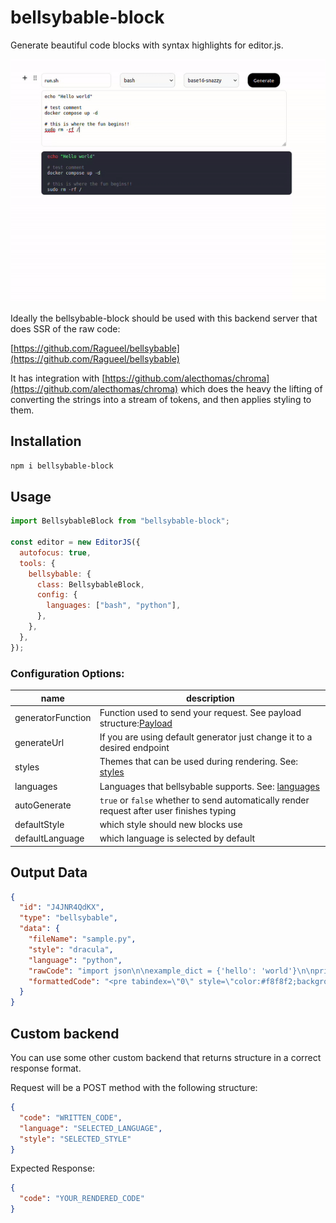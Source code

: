 # bellsybable-block

Generate beautiful code blocks with syntax highlights for editor.js.

![Demo Usage](https://raw.githubusercontent.com/Ragueel/bellsybable-editorjs/main/assets/demo.gif)

Ideally the bellsybable-block should be used with this backend server that does SSR of the raw code:

[https://github.com/Ragueel/bellsybable](https://github.com/Ragueel/bellsybable)

It has integration with [https://github.com/alecthomas/chroma](https://github.com/alecthomas/chroma) which does the heavy the lifting of converting the strings into a stream of tokens, and then applies styling to them.

## Installation

```bash
npm i bellsybable-block
```

## Usage

```javascript
import BellsybableBlock from "bellsybable-block";

const editor = new EditorJS({
  autofocus: true,
  tools: {
    bellsybable: {
      class: BellsybableBlock,
      config: {
        languages: ["bash", "python"],
      },
    },
  },
});
```

### Configuration Options:

| name              | description                                                                                                                                                      |
| ----------------- | ---------------------------------------------------------------------------------------------------------------------------------------------------------------- |
| generatorFunction | Function used to send your request. See payload structure:[Payload](https://github.com/Ragueel/bellsybable-editorjs/tree/main?tab=readme-ov-file#custom-backend) |
| generateUrl       | If you are using default generator just change it to a desired endpoint                                                                                          |
| styles            | Themes that can be used during rendering. See: [styles](https://github.com/Ragueel/bellsybable-editorjs/blob/main/docs/languages.md)                             |
| languages         | Languages that bellsybable supports. See: [languages](https://github.com/Ragueel/bellsybable-editorjs/blob/main/docs/styles.md)                                  |
| autoGenerate      | `true` or `false` whether to send automatically render request after user finishes typing                                                                        |
| defaultStyle      | which style should new blocks use                                                                                                                                |
| defaultLanguage   | which language is selected by default                                                                                                                            |

## Output Data

```json
{
  "id": "J4JNR4QdKX",
  "type": "bellsybable",
  "data": {
    "fileName": "sample.py",
    "style": "dracula",
    "language": "python",
    "rawCode": "import json\n\nexample_dict = {'hello': 'world'}\n\nprint(example_dict)",
    "formattedCode": "<pre tabindex=\"0\" style=\"color:#f8f8f2;background-color:#282a36;\"><code><span style=\"display:flex;\"><span><span style=\"color:#ff79c6\">import</span> json\n</span></span><span style=\"display:flex;\"><span>\n</span></span><span style=\"display:flex;\"><span>example_dict <span style=\"color:#ff79c6\">=</span> {<span style=\"color:#f1fa8c\"></span><span style=\"color:#f1fa8c\">'</span><span style=\"color:#f1fa8c\">hello</span><span style=\"color:#f1fa8c\">'</span>: <span style=\"color:#f1fa8c\"></span><span style=\"color:#f1fa8c\">'</span><span style=\"color:#f1fa8c\">world</span><span style=\"color:#f1fa8c\">'</span>}\n</span></span><span style=\"display:flex;\"><span>\n</span></span><span style=\"display:flex;\"><span><span style=\"color:#8be9fd;font-style:italic\">print</span>(example_dict)</span></span></code></pre>"
  }
}
```

## Custom backend

You can use some other custom backend that returns structure in a correct response format.

Request will be a POST method with the following structure:

```json
{
  "code": "WRITTEN_CODE",
  "language": "SELECTED_LANGUAGE",
  "style": "SELECTED_STYLE"
}
```

Expected Response:

```json
{
  "code": "YOUR_RENDERED_CODE"
}
```
